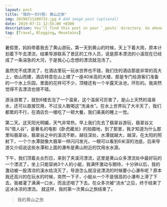 ```yaml
---
layout: post
title: "我的一次行程: 黄山之旅"
img: 20190711200732.jpg # Add image post (optional)
date: 2019-07-11 12:55:00 +0300
description: You’ll find this post in your `_posts` directory. Go ahead and edit it and re-build the site to see your changes. # Add post description (optional)
tag: [Travel, Blogging, Mountains]
---
```

暑假里，妈妈带着我去了黄山游玩，第一天到黄山的时候，天上下着大雨，原本计划着下午去漂流，结果导游联系了景区的工作人员，说是原本漂流的小溪现在已经成了一条湍急的大河，于是我心心念想的漂流就泡汤了。

虽然完不成漂流了，在酒店里玩一玩水世界也不错，我们住的酒店那是非常的高大上，依山而建，酒店特意在山上建了一座40米高的大楼，那是专门给游客们准备的一个水上乐园，里面的花样可不少，顶楼还有一个半露天泳池，环形的。我突然觉得不去漂流也很不错。

游泳游累了，就到6楼去泡了一个温泉，这个温泉可厉害了，是山上天然的温泉水，还可以直接饮用，不过没人敢喝这“洗澡水”。在水上世界玩了大半天了，我们都累的不行，在酒店负一楼吃了一顿大餐，我们美美的睡上一觉。

第二天。这天阳光明媚，天气非常热，早上我们先去了翡翠谷游玩，翡翠谷又叫“情人谷”，是著名的电影《卧虎藏龙》的拍摄地，到了那里，我才知道为什么那里叫翡翠谷，翡翠谷之中的溪流不断，越往深处，水潭就越大，越深，在太阳的照射下，一个个水潭就像大翡翠一样闪闪发光，一眼可以看到6米深的池底，后来导游又介绍说这些水潭和上面的瀑布是黄山附近的饮用水水源。

下午，我们顶着炎炎烈日，来到了夹溪河漂流，这里是黄山众多漂流处中最好玩的一个漂流了，坐上只能容纳3个人的小艇，我满怀激动与期待，十分钟以后，我的激动被一股清凉的溪水给浇灭了，导游怎么就没说漂流的时候要小心瀑布呢？原本我还高兴的在玩水的时候，突然一下子，小艇从一个不是很高的小瀑布上滑了下去，我被灌了满满一口水，而且还咽了下去。在众多次被“浇水”之后，终于结束了这冰冰凉的漂流。
    就这样，我的第一次黄山之旅结束了。

> 我的黄山之旅
